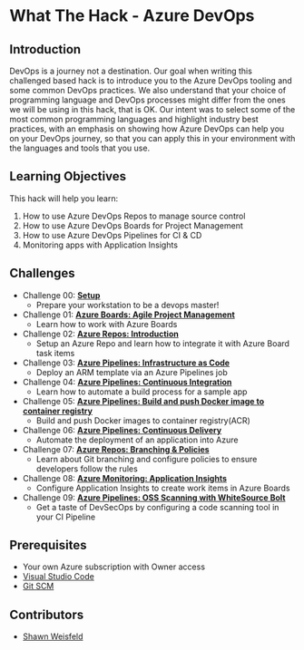 # What The Hack - Azure DevOps

## Introduction

DevOps is a journey not a destination. Our goal when writing this challenged based hack is to introduce you to the Azure DevOps tooling and some common DevOps practices. We also understand that your choice of programming language and DevOps processes might differ from the ones we will be using in this hack, that is OK. Our intent was to select some of the most common programming languages and highlight industry best practices, with an emphasis on showing how Azure DevOps can help you on your DevOps journey, so that you can apply this in your environment with the languages and tools that you use.

## Learning Objectives

This hack will help you learn:

1. How to use Azure DevOps Repos to manage source control
1. How to use Azure DevOps Boards for Project Management
1. How to use Azure DevOps Pipelines for CI & CD
1. Monitoring apps with Application Insights

## Challenges

- Challenge 00: **[Setup](Student/Challenge-00.md)**
	 - Prepare your workstation to be a devops master!
- Challenge 01: **[Azure Boards: Agile Project Management](Student/Challenge-01.md)**
	 - Learn how to work with Azure Boards
- Challenge 02: **[Azure Repos: Introduction](Student/Challenge-02.md)**
	 - Setup an Azure Repo and learn how to integrate it with Azure Board task items
- Challenge 03: **[Azure Pipelines: Infrastructure as Code](Student/Challenge-03.md)**
	 - Deploy an ARM template via an Azure Pipelines job
- Challenge 04: **[Azure Pipelines: Continuous Integration](Student/Challenge-04.md)**
	 - Learn how to automate a build process for a sample app
- Challenge 05: **[Azure Pipelines: Build and push Docker image to container registry](Student/Challenge-05.md)**
	 - Build and push Docker images to container registry(ACR)
- Challenge 06: **[Azure Pipelines: Continuous Delivery](Student/Challenge-06.md)**
	 - Automate the deployment of an application into Azure
- Challenge 07: **[Azure Repos: Branching & Policies](Student/Challenge-07.md)**
	 - Learn about Git branching and configure policies to ensure developers follow the rules
- Challenge 08: **[Azure Monitoring: Application Insights](Student/Challenge-08.md)**
	 - Configure Application Insights to create work items in Azure Boards
- Challenge 09: **[Azure Pipelines: OSS Scanning with WhiteSource Bolt](Student/Challenge-09.md)**
	 - Get a taste of DevSecOps by configuring a code scanning tool in your CI Pipeline


## Prerequisites

- Your own Azure subscription with Owner access
- [Visual Studio Code](https://code.visualstudio.com)
- [Git SCM](https://git-scm.com/download)

## Contributors

- [Shawn Weisfeld](https://github.com/shawnweisfeld)
